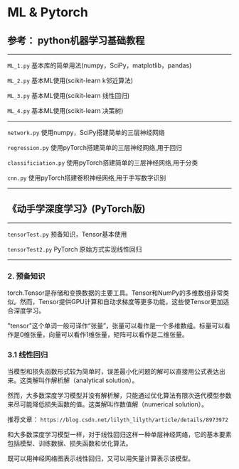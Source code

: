 # ML & Pytorch

## 参考： python机器学习基础教程

---

`ML_1.py` 基本库的简单用法(numpy，SciPy，matplotlib，pandas)  

`ML_2.py` 基本ML使用(scikit-learn k邻近算法)

`ML_3.py` 基本ML使用(scikit-learn 线性回归)

`ML_4.py` 基本ML使用(scikit-learn 决策树)

---

`network.py` 使用numpy，SciPy搭建简单的三层神经网络

`regression.py` 使用pyTorch搭建简单的三层神经网络,用于回归

`classificiation.py` 使用pyTorch搭建简单的三层神经网络,用于分类

`cnn.py` 使用pyTorch搭建卷积神经网络,用于手写数字识别

---

## 《动手学深度学习》(PyTorch版)

---

`tensorTest.py` 预备知识，Tensor基本使用

`tensorTest2.py` PyTorch 原始方式实现线性回归

---

### 2. 预备知识

torch.Tensor是存储和变换数据的主要工具。Tensor和NumPy的多维数组非常类似。然而，Tensor提供GPU计算和自动求梯度等更多功能，这些使Tensor更加适合深度学习。

"tensor"这个单词一般可译作“张量”，张量可以看作是一个多维数组。标量可以看作是0维张量，向量可以看作1维张量，矩阵可以看作是二维张量。

### 3.1 线性回归

当模型和损失函数形式较为简单时，误差最小化问题的解可以直接用公式表达出来。这类解叫作解析解（analytical solution）。

然而，大多数深度学习模型并没有解析解，只能通过优化算法有限次迭代模型参数来尽可能降低损失函数的值。这类解叫作数值解（numerical solution）。

推荐文章： `https://blog.csdn.net/lilyth_lilyth/article/details/8973972`

和大多数深度学习模型一样，对于线性回归这样一种单层神经网络，它的基本要素包括模型、训练数据、损失函数和优化算法。

既可以用神经网络图表示线性回归，又可以用矢量计算表示该模型。
